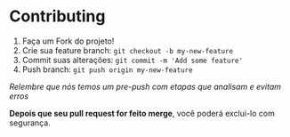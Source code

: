# Contributing

1. Faça um Fork do projeto!
2. Crie sua feature branch: `git checkout -b my-new-feature`
3. Commit suas alterações: `git commit -m 'Add some feature'`
4. Push branch: `git push origin my-new-feature`

*Relembre que nós temos um pre-push com etapas que analisam e evitam erros*

**Depois que seu pull request for feito merge**, você poderá exclui-lo com segurança.
